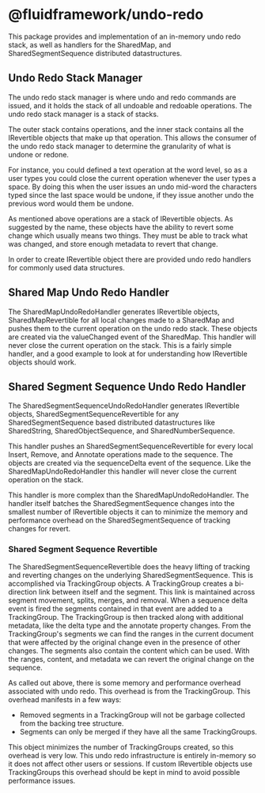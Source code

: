 # @fluidframework/undo-redo

This package provides and implementation of an in-memory undo redo stack, as well as handlers for the SharedMap, and
SharedSegmentSequence distributed datastructures.

## Undo Redo Stack Manager

The undo redo stack manager is where undo and redo commands are issued, and it holds the stack of all undoable and
redoable operations. The undo redo stack manager is a stack of stacks.

The outer stack contains operations, and the inner stack contains all the IRevertible objects that make up that
operation. This allows the consumer of the undo redo stack manager to determine the granularity of what is undone or
redone.

For instance, you could defined a text operation at the word level, so as a user types you could close the current
operation whenever the user types a space. By doing this when the user issues an undo mid-word the characters typed
since the last space would be undone, if they issue another undo the previous word would them be undone.

As mentioned above operations are a stack of IRevertible objects. As suggested by the name, these objects have the
ability to revert some change which usually means two things. They must be able to track what was changed, and store
enough metadata to revert that change.

In order to create IRevertible object there are provided undo redo handlers for commonly used data structures.

## Shared Map Undo Redo Handler

The SharedMapUndoRedoHandler generates IRevertible objects, SharedMapRevertible for all local changes made to a SharedMap and pushes them to the current operation on the undo redo stack. These objects are created via the valueChanged event of the SharedMap. This handler will never close the current operation on the stack. This is a fairly simple handler, and a good example to look at for understanding how IRevertible objects should work.

## Shared Segment Sequence Undo Redo Handler

The SharedSegmentSequenceUndoRedoHandler generates IRevertible objects, SharedSegmentSequenceRevertible for any
SharedSegmentSequence based distributed datastructures like SharedString, SharedObjectSequence, and
SharedNumberSequence.

This handler pushes an SharedSegmentSequenceRevertible for every local Insert, Remove, and Annotate operations made to
the sequence. The objects are created via the sequenceDelta event of the sequence. Like the SharedMapUndoRedoHandler
this handler will never close the current operation on the stack.

This handler is more complex than the SharedMapUndoRedoHandler. The handler itself batches the SharedSegmentSequence
changes into the smallest number of IRevertible objects it can to minimize the memory and performance overhead on the
SharedSegmentSequence of tracking changes for revert.

### Shared Segment Sequence Revertible

The SharedSegmentSequenceRevertible does the heavy lifting of tracking and reverting changes on the underlying
SharedSegmentSequence. This is accomplished via TrackingGroup objects. A TrackingGroup creates a bi-direction link
between itself and the segment. This link is maintained across segment movement, splits, merges, and removal. When a
sequence delta event is fired the segments contained in that event are added to a TrackingGroup. The TrackingGroup is
then tracked along with additional metadata, like the delta type and the annotate property changes. From the
TrackingGroup's segments we can find the ranges in the current document that were affected by the original change even
in the presence of other changes. The segments also contain the content which can be used. With the ranges, content,
and metadata we can revert the original change on the sequence.

As called out above, there is some memory and performance overhead associated with undo redo. This overhead is from the
TrackingGroup. This overhead manifests in a few ways:

- Removed segments in a TrackingGroup will not be garbage collected from the backing tree structure.
- Segments can only be merged if they have all the same TrackingGroups.

This object minimizes the number of TrackingGroups created, so this overhead is very low. This undo redo infrastructure
is entirely in-memory so it does not affect other users or sessions. If custom IRevertible objects use TrackingGroups
this overhead should be kept in mind to avoid possible performance issues.
